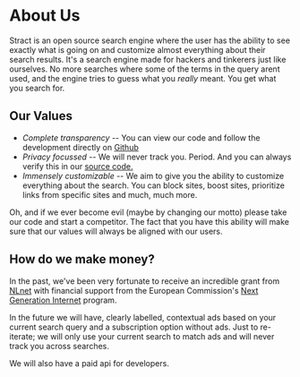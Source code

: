 # About Us

Stract is an open source search engine where the user has the ability to see
exactly what is going on and customize almost everything about their search
results. It's a search engine made for hackers and tinkerers just like
ourselves. No more searches where some of the terms in the query arent used, and
the engine tries to guess what you _really_ meant. You get what you search for.

## Our Values

- _Complete transparency_ -- You can view our code and follow the development
  directly on [Github](https://github.com/StractOrg/stract)
- _Privacy focussed_ -- We will never track you. Period. And you can always
  verify this in our [source code.](https://github.com/StractOrg/stract)
- _Immensely customizable_ -- We aim to give you the ability to customize
  everything about the search. You can block sites, boost sites, prioritize
  links from specific sites and much, much more.

Oh, and if we ever become evil (maybe by changing our motto) please take our
code and start a competitor. The fact that you have this ability will make sure
that our values will always be aligned with our users.

## How do we make money?

In the past, we've been very fortunate to receive an incredible grant from [NLnet](https://nlnet.nl/project/Stract/) with financial support from the European Commission's [Next Generation Internet](https://ngi.eu) program.

In the future we will have, clearly labelled, contextual ads based on your current search query and a
subscription option without ads. Just to re-iterate; we will only use your
current search to match ads and will never track you across searches.

We will also have a paid api for developers.
